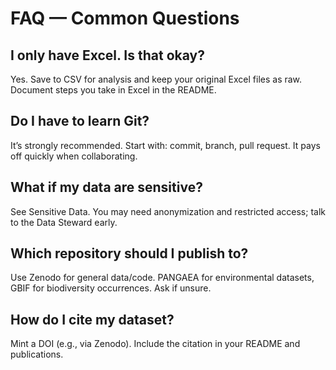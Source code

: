 # FAQ — Common Questions

## I only have Excel. Is that okay?
Yes. Save to CSV for analysis and keep your original Excel files as raw. Document steps you take in Excel in the README.

## Do I have to learn Git?
It’s strongly recommended. Start with: commit, branch, pull request. It pays off quickly when collaborating.

## What if my data are sensitive?
See Sensitive Data. You may need anonymization and restricted access; talk to the Data Steward early.

## Which repository should I publish to?
Use Zenodo for general data/code. PANGAEA for environmental datasets, GBIF for biodiversity occurrences. Ask if unsure.

## How do I cite my dataset?
Mint a DOI (e.g., via Zenodo). Include the citation in your README and publications.
